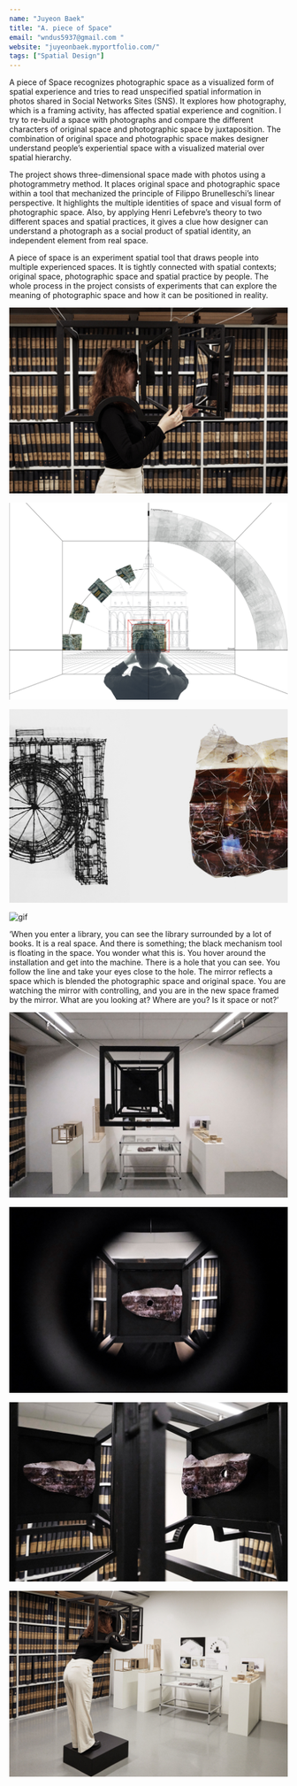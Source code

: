 ```yaml
---
name: "Juyeon Baek"
title: "A. piece of Space"
email: "wndus5937@gmail.com "
website: "juyeonbaek.myportfolio.com/"
tags: ["Spatial Design"]
---
```


A piece of Space recognizes photographic space as a visualized form of spatial experience and tries to read unspecified spatial information in photos shared in Social Networks Sites (SNS). It explores how photography, which is a framing activity, has affected spatial experience and cognition. I try to re-build a space with photographs and compare the different characters of original space and photographic space by juxtaposition. The combination of original space and photographic space makes designer understand people’s experiential space with a visualized material over spatial hierarchy.  

The project shows three-dimensional space made with photos using a photogrammetry method. It places original space and photographic space within a tool that mechanized the principle of Filippo Brunelleschi’s linear perspective. It highlights the multiple identities of space and visual form of photographic space. Also, by applying Henri Lefebvre’s theory to two different spaces and spatial practices, it gives a clue how designer can understand a photograph as a social product of spatial identity, an independent element from real space.

A piece of space is an experiment spatial tool that draws people into multiple experienced spaces. It is tightly connected with spatial contexts; original space, photographic space and spatial practice by people. The whole process in the project consists of experiments that can explore the meaning of photographic space and how it can be positioned in reality.

![Image](../../images/juyeon_baek/ma_sd_juyeon_baek_1.jpg "#### Sequence of A. piece of Space <br> Photo: Sanna Lindberg")

![Image](../../images/juyeon_baek/ma_sd_juyeon_baek_2-2.jpg "#### Inspiration Drawing from Filippo Brunelleschi’s Experiment <br> Photo: Juyeon Baek")

![Image](../../images/juyeon_baek/ma_sd_juyeon_baek_3.jpg "#### Original space and Photographic space <br> Photo: Juyeon Baek")

![gif](/ma_sd_juyeon_baek_4.gif)

‘When you enter a library, you can see the library surrounded by a lot of books. It is a real space. And there is something; the black mechanism tool is floating in the space. You wonder what this is. You hover around the installation and get into the machine. There is a hole that you can see. You follow the line and take your eyes close to the hole. The mirror reflects a space which is blended the photographic space and original space. You are watching the mirror with controlling, and you are in the new space framed by the mirror. What are you looking at? Where are you? Is it space or not?’  

![Image](../../images/juyeon_baek/ma_sd_juyeon_baek_5-2.jpg "#### Alignment with A. piece of Space <br> Photo: Juyeon Baek")

![Image](../../images/juyeon_baek/ma_sd_juyeon_baek_6-2.jpg "####  Alignment with A. piece of Space <br> Photo: Juyeon Baek")

![Image](../../images/juyeon_baek/ma_sd_juyeon_baek_7-2.jpg "####  Alignment with A. piece of Space (detail) <br> Photo: Juyeon Baek")

![Image](../../images/juyeon_baek/ma_sd_juyeon_baek_8.jpg "#### A. piece of Space’s Exhibition in Konstfack Library  <br> Photo: Sanna Lindberg")